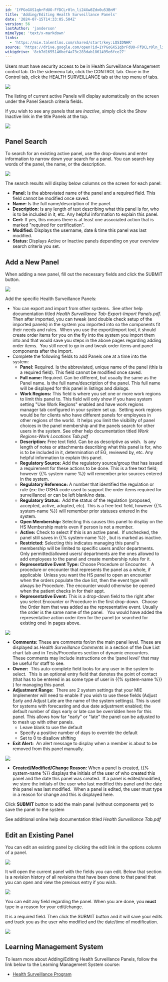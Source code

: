 ```yaml
---
id: '1YPGoGXS1qbrFdUO-FfDCLr0ln_li24Xw8Zdx0u53BnM'
title: 'Adding/Editing Health Surveillance Panels'
date: '2024-07-15T14:33:05.504Z'
version: 56
lastAuthor: 'janderson'
mimeType: 'text/x-markdown'
links:
  - 'https://mie.talentlms.com/shared/start/key:LQSIDNHR'
source: 'https://drive.google.com/open?id=1YPGoGXS1qbrFdUO-FfDCLr0ln_li24Xw8Zdx0u53BnM'
wikigdrive: '8cb7d1655146bef4a73c283dab1861495e6fce27'
---
```

Users must have security access to be in Health Surveillance Management control tab. On the sidemenu tab, click the CONTROL tab. Once in the Control tab, click the HEALTH SURVEILLANCE tab at the top menu of tabs.

![](../adding-editing-health-surveillance-panels.assets/2438e433ac9318b02ac39205c16153c1.png)

The listing of current active Panels will display automatically on the screen under the Panel Search criteria fields.

If you wish to see any panels that are *inactive*, simply click the Show Inactive link in the title Panels at the top.

![](../adding-editing-health-surveillance-panels.assets/bc61a03766643459a53c622ce275194a.png)

## Panel Search

To search for an existing active panel, use the drop-downs and enter information to narrow down your search for a panel. You can search key words of the panel, the name, or the description.

![](../adding-editing-health-surveillance-panels.assets/0f37b1c107689628fbbf69800a121c8a.png)

The search results will display below columns on the screen for each panel:

* <strong>Panel:</strong> Is the abbreviated name of the panel and a required field. This field cannot be modified once saved.
* <strong>Name:</strong> Is the full name/description of the panel.
* <strong>Description:</strong> Is any length of text describing what this panel is for, who is to be included in it, etc. Any helpful information to explain this panel.
* <strong>Cert:</strong> If yes, this means there is at least one associated action that is marked "required for certification".
* <strong>Modified:</strong> Displays the username, date & time this panel was last modified.
* <strong>Status:</strong> Displays Active or Inactive panels depending on your overview search criteria you set.

## Add a New Panel

When adding a new panel, fill out the necessary fields and click the SUBMIT button.

![](../adding-editing-health-surveillance-panels.assets/964f61df2ef8b0ce3cc8923ef2dc01d3.png)

Add the specific Health Surveillance Panels:

* You can export and import from other systems.  See other help documentation titled <em>Health Surveillance Tab-Export-Import Panels.pdf.</em> Then after imported, you can tweak (and double check setup of the imported panels) in the system you imported into so the components fit their needs and rules.  When you use the export/import tool, it should create order items for you on the fly into the system you import them into and that would save you steps in the above pages regarding adding order items.  You still need to go in and tweak order items and panel components after the import.
* Complete the following fields to add Panels one at a time into the system:
    * <strong>Panel:</strong> Required. Is the abbreviated, unique name of the panel (this is a required field). This field cannot be modified once saved.
    * <strong>Full name:</strong> Required. Can be different, but usually the same as the Panel name. Is the full name/description of the panel. This full name will be displayed for this panel in listings and dialogs.
    * <strong>Work Regions:</strong> This field is where you set one or more work regions to limit this panel to. This field will only show if you have system setting "Use Work Regions" enabled and have work regions manager tab configured in your system set up.  Setting work regions would be for clients who have different panels for employees in other regions of the world.  It helps you limit the visibility of panel choices in the panel membership and the panels search for other users in the system. See other help documentation titled <em>Work Regions-Work Locations Tab.pdf</em>
    * <strong>Description:</strong> Free text field. Can be as descriptive as wish.  Is any length of notes or attachments describing what this panel is for, who is to be included in it, determination of EG, reviewed by, etc. Any helpful information to explain this panel.
    * <strong>Regulatory Source:</strong> Add the regulatory source/group that has issued a requirement for these actions to be done. This is a free text field; however {{% system-name %}} will remember prior sources entered in the system.
    * <strong>Regulatory Reference:</strong> A number that identified the regulation or rule (ex: the OSHA code used to support the order items required for surveillance) or can be left blank/no data.
    * <strong>Regulatory Status:</strong>  Add the status of the regulation (proposed, accepted, active, adopted, etc). This is a free text field, however {{% system-name %}} will remember prior statuses entered in the system.
    * <strong>Open Membership:</strong> Selecting this causes this panel to display on the HS Membership matrix even if person is not a member.
    * <strong>Active:</strong> Check to select if this is an active panel.  If unchecked, the panel still saves in {{% system-name %}} , but is marked as inactive.
    * <strong>Restricted:</strong> Selecting this indicates managing this panel's membership will be limited to specific users and/or departments. Only permitted/allowed users/ departments are the ones allowed to add employees to the panel and create membership rules for it.
    * <strong>Representative Event Type:</strong> Choose Procedure or Encounter.   A procedure or encounter that represents the panel as a whole, if applicable  Unless you want the HS panel to open an encounter when the orders populate the due list, then the event type will always be Procedure. The encounter would otherwise be opened when the patient checks in for their appt.
    * <strong>Representative Event:</strong> This is a drop-down field to the right after you select Encounter or Procedure in the first drop-down.  Choose the Order item that was added as the representative event. Usually the order is the same name of the panel.   You would have added the representative action order item for the panel (or searched for existing one) in pages above.

![](../adding-editing-health-surveillance-panels.assets/062954bdb3bcf4ecf964f01adec72180.png)

* <strong>Comments:</strong> These are comments for/on the main panel level. These are displayed as <em>Health Surveillance Comments</em> in a section of the Due List chart tab and in Tests/Procedures section of dynamic encounters. These comments may include instructions on the ‘panel level' that may be useful for staff to see.
* <strong>Owner:</strong>  This auto-complete field looks for any user in the system to select.  This is an optional entry field that denotes the point of contact (that has to be entered in as some type of user in {{% system-name %}} ) for managing this panel.
* <strong>Adjustment Range:</strong>  There are 2 system settings that your MIE Implementer will need to enable if you wish to use these fields (Adjust Early and Adjust Late are the name of the system settings). This is used for systems with forecasting and due date adjustment enabled; the default number of days early or late can be overridden here for this panel. This allows how far "early" or "late" the panel can be adjusted to to mesh up with other panels.
    * Leave blank to use the default
    * Specify a positive number of days to override the default
    * Set to 0 to disallow shifting
* <strong>Exit Alert:</strong>  An alert message to display when a member is about to be removed from this panel manually.

![](../adding-editing-health-surveillance-panels.assets/429de09bebae4fced27dc53841099a05.png)

* <strong>Created/Modified/Change Reason:</strong> When a panel is created, {{% system-name %}} displays the initials of the user of who created this panel and the date this panel was created.  If a panel is edited/modified, we store the initials of the user who last modified this panel and the date this panel was last modified.  When a panel is edited, the user must type in a reason for change and this is displayed here.

Click **SUBMIT** button to add the main panel (without components yet) to save the panel to the system

See additional online help documentation titled *Health Surveillance Tab.pdf*

## Edit an Existing Panel

You can edit an existing panel by clicking the edit link in the options column of a panel.

![](../adding-editing-health-surveillance-panels.assets/4308306ba8e094541381ae02aa424411.png)

It will open the current panel with the fields you can edit. Below that section is a revision history of all revisions that have been done to that panel that you can open and view the previous entry if you wish.

![](../adding-editing-health-surveillance-panels.assets/ee60e7f54a440ee3f6c167c50415f6d2.png)

You can edit any field regarding the panel. When you are done, you **must** type in a reason for your edit/change.

It is a required field. Then click the SUBMIT button and it will save your edits and track you as the user who modified and the date/time of modification.

![](../adding-editing-health-surveillance-panels.assets/b730b905d95f04265800da0bc3d36515.png)

## Learning Management System

To learn more about Adding/Editing Health Surveillance Panels, follow the link below to the Learning Management System course:

* [Health Surveillance Program](https://mie.talentlms.com/shared/start/key:LQSIDNHR)
